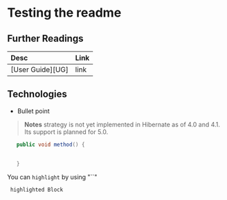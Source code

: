 Testing the readme
===================

## Further Readings

| Desc | Link |
|:---- |:---- |
| [User Guide][UG] | link |


## Technologies

- Bullet point


> **Notes**
  strategy is not yet implemented in Hibernate as of 4.0 and 4.1. Its support is planned for 5.0.
  
  
 ```java
    public void method() {
    
    
    }
 
 ```
You can `highlight` by using "``" 
 
 ```
  highlighted Block
 ```
